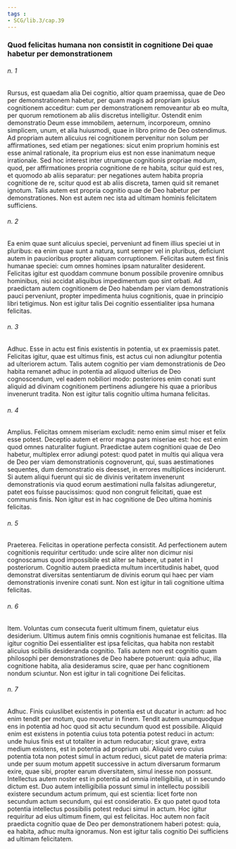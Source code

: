 ```yaml
---
tags : 
- SCG/lib.3/cap.39
---
```


### Quod felicitas humana non consistit in cognitione Dei quae habetur per demonstrationem

###### n. 1
Rursus, est quaedam alia Dei cognitio, altior quam praemissa, quae de Deo per demonstrationem habetur, per quam magis ad propriam ipsius cognitionem acceditur: cum per demonstrationem removeantur ab eo multa, per quorum remotionem ab aliis discretus intelligitur. Ostendit enim demonstratio Deum esse immobilem, aeternum, incorporeum, omnino simplicem, unum, et alia huiusmodi, quae in libro primo de Deo ostendimus. Ad propriam autem alicuius rei cognitionem pervenitur non solum per affirmationes, sed etiam per negationes: sicut enim proprium hominis est esse animal rationale, ita proprium eius est non esse inanimatum neque irrationale. Sed hoc interest inter utrumque cognitionis propriae modum, quod, per affirmationes propria cognitione de re habita, scitur quid est res, et quomodo ab aliis separatur: per negationes autem habita propria cognitione de re, scitur quod est ab aliis discreta, tamen quid sit remanet ignotum. Talis autem est propria cognitio quae de Deo habetur per demonstrationes. Non est autem nec ista ad ultimam hominis felicitatem sufficiens.

###### n. 2
Ea enim quae sunt alicuius speciei, perveniunt ad finem illius speciei ut in pluribus: ea enim quae sunt a natura, sunt semper vel in pluribus, deficiunt autem in paucioribus propter aliquam corruptionem. Felicitas autem est finis humanae speciei: cum omnes homines ipsam naturaliter desiderent. Felicitas igitur est quoddam commune bonum possibile provenire omnibus hominibus, nisi accidat aliquibus impedimentum quo sint orbati. Ad praedictam autem cognitionem de Deo habendam per viam demonstrationis pauci perveniunt, propter impedimenta huius cognitionis, quae in principio libri tetigimus. Non est igitur talis Dei cognitio essentialiter ipsa humana felicitas.

###### n. 3
Adhuc. Esse in actu est finis existentis in potentia, ut ex praemissis patet. Felicitas igitur, quae est ultimus finis, est actus cui non adiungitur potentia ad ulteriorem actum. Talis autem cognitio per viam demonstrationis de Deo habita remanet adhuc in potentia ad aliquod ulterius de Deo cognoscendum, vel eadem nobiliori modo: posteriores enim conati sunt aliquid ad divinam cognitionem pertinens adiungere his quae a prioribus invenerunt tradita. Non est igitur talis cognitio ultima humana felicitas.

###### n. 4
Amplius. Felicitas omnem miseriam excludit: nemo enim simul miser et felix esse potest. Deceptio autem et error magna pars miseriae est: hoc est enim quod omnes naturaliter fugiunt. Praedictae autem cognitioni quae de Deo habetur, multiplex error adiungi potest: quod patet in multis qui aliqua vera de Deo per viam demonstrationis cognoverunt, qui, suas aestimationes sequentes, dum demonstratio eis deesset, in errores multiplices inciderunt. Si autem aliqui fuerunt qui sic de divinis veritatem invenerunt demonstrationis via quod eorum aestimationi nulla falsitas adiungeretur, patet eos fuisse paucissimos: quod non congruit felicitati, quae est communis finis. Non igitur est in hac cognitione de Deo ultima hominis felicitas.

###### n. 5
Praeterea. Felicitas in operatione perfecta consistit. Ad perfectionem autem cognitionis requiritur certitudo: unde scire aliter non dicimur nisi cognoscamus quod impossibile est aliter se habere, ut patet in I posteriorum. Cognitio autem praedicta multum incertitudinis habet, quod demonstrat diversitas sententiarum de divinis eorum qui haec per viam demonstrationis invenire conati sunt. Non est igitur in tali cognitione ultima felicitas.

###### n. 6
Item. Voluntas cum consecuta fuerit ultimum finem, quietatur eius desiderium. Ultimus autem finis omnis cognitionis humanae est felicitas. Illa igitur cognitio Dei essentialiter est ipsa felicitas, qua habita non restabit alicuius scibilis desideranda cognitio. Talis autem non est cognitio quam philosophi per demonstrationes de Deo habere potuerunt: quia adhuc, illa cognitione habita, alia desideramus scire, quae per hanc cognitionem nondum sciuntur. Non est igitur in tali cognitione Dei felicitas.

###### n. 7
Adhuc. Finis cuiuslibet existentis in potentia est ut ducatur in actum: ad hoc enim tendit per motum, quo movetur in finem. Tendit autem unumquodque ens in potentia ad hoc quod sit actu secundum quod est possibile. Aliquid enim est existens in potentia cuius tota potentia potest reduci in actum: unde huius finis est ut totaliter in actum reducatur; sicut grave, extra medium existens, est in potentia ad proprium ubi. Aliquid vero cuius potentia tota non potest simul in actum reduci, sicut patet de materia prima: unde per suum motum appetit successive in actum diversarum formarum exire, quae sibi, propter earum diversitatem, simul inesse non possunt. Intellectus autem noster est in potentia ad omnia intelligibilia, ut in secundo dictum est. Duo autem intelligibilia possunt simul in intellectu possibili existere secundum actum primum, qui est scientia: licet forte non secundum actum secundum, qui est consideratio. Ex quo patet quod tota potentia intellectus possibilis potest reduci simul in actum. Hoc igitur requiritur ad eius ultimum finem, qui est felicitas. Hoc autem non facit praedicta cognitio quae de Deo per demonstrationem haberi potest: quia, ea habita, adhuc multa ignoramus. Non est igitur talis cognitio Dei sufficiens ad ultimam felicitatem.

